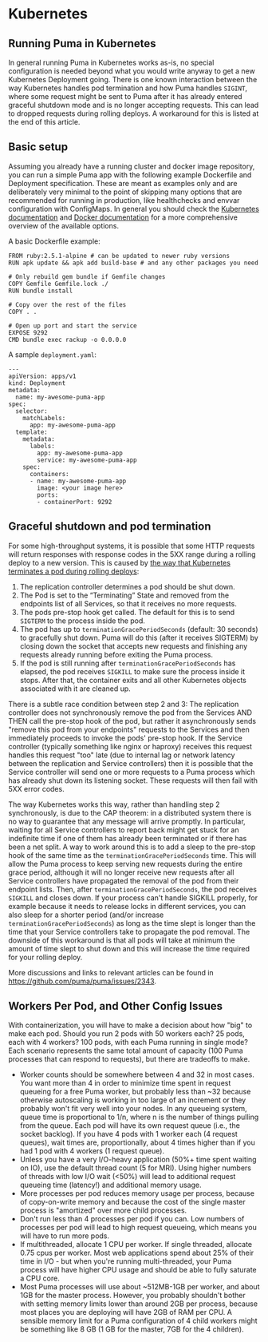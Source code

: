 # Kubernetes

## Running Puma in Kubernetes

In general running Puma in Kubernetes works as-is, no special configuration is needed beyond what you would write anyway to get a new Kubernetes Deployment going. There is one known interaction between the way Kubernetes handles pod termination and how Puma handles `SIGINT`, where some request might be sent to Puma after it has already entered graceful shutdown mode and is no longer accepting requests. This can lead to dropped requests during rolling deploys. A workaround for this is listed at the end of this article.

## Basic setup

Assuming you already have a running cluster and docker image repository, you can run a simple Puma app with the following example Dockerfile and Deployment specification. These are meant as examples only and are deliberately very minimal to the point of skipping many options that are recommended for running in production, like healthchecks and envvar configuration with ConfigMaps. In general you should check the [Kubernetes documentation](https://kubernetes.io/docs/home/) and [Docker documentation](https://docs.docker.com/) for a more comprehensive overview of the available options.

A basic Dockerfile example: 
```
FROM ruby:2.5.1-alpine # can be updated to newer ruby versions
RUN apk update && apk add build-base # and any other packages you need 

# Only rebuild gem bundle if Gemfile changes
COPY Gemfile Gemfile.lock ./
RUN bundle install

# Copy over the rest of the files
COPY . .

# Open up port and start the service
EXPOSE 9292
CMD bundle exec rackup -o 0.0.0.0
```

A sample `deployment.yaml`:
```
---
apiVersion: apps/v1
kind: Deployment
metadata:
  name: my-awesome-puma-app
spec:
  selector:
    matchLabels:
      app: my-awesome-puma-app
  template:
    metadata:
      labels:
        app: my-awesome-puma-app
        service: my-awesome-puma-app
    spec:
      containers:
      - name: my-awesome-puma-app
        image: <your image here>
        ports:
        - containerPort: 9292
``` 

## Graceful shutdown and pod termination

For some high-throughput systems, it is possible that some HTTP requests will return responses with response codes in the 5XX range during a rolling deploy to a new version. This is caused by [the way that Kubernetes terminates a pod during rolling deploys](https://cloud.google.com/blog/products/gcp/kubernetes-best-practices-terminating-with-grace):

1. The replication controller determines a pod should be shut down.
2. The Pod is set to the “Terminating” State and removed from the endpoints list of all Services, so that it receives no more requests.
3. The pods pre-stop hook get called. The default for this is to send `SIGTERM` to the process inside the pod.
4. The pod has up to `terminationGracePeriodSeconds` (default: 30 seconds) to gracefully shut down. Puma will do this (after it receives SIGTERM) by closing down the socket that accepts new requests and finishing any requests already running before exiting the Puma process.
5. If the pod is still running after `terminationGracePeriodSeconds` has elapsed, the pod receives `SIGKILL` to make sure the process inside it stops. After that, the container exits and all other Kubernetes objects associated with it are cleaned up.

There is a subtle race condition between step 2 and 3: The replication controller does not synchronously remove the pod from the Services AND THEN call the pre-stop hook of the pod, but rather it asynchronously sends "remove this pod from your endpoints" requests to the Services and then immediately proceeds to invoke the pods' pre-stop hook. If the Service controller (typically something like nginx or haproxy) receives this request handles this request "too" late (due to internal lag or network latency between the replication and Service controllers) then it is possible that the Service controller will send one or more requests to a Puma process which has already shut down its listening socket. These requests will then fail with 5XX error codes.

The way Kubernetes works this way, rather than handling step 2 synchronously, is due to the CAP theorem: in a distributed system there is no way to guarantee that any message will arrive promptly. In particular, waiting for all Service controllers to report back might get stuck for an indefinite time if one of them has already been terminated or if there has been a net split. A way to work around this is to add a sleep to the pre-stop hook of the same time as the `terminationGracePeriodSeconds` time. This will allow the Puma process to keep serving new requests during the entire grace period, although it will no longer receive new requests after all Service controllers have propagated the removal of the pod from their endpoint lists. Then, after `terminationGracePeriodSeconds`, the pod receives `SIGKILL` and closes down. If your process can't handle SIGKILL properly, for example because it needs to release locks in different services, you can also sleep for a shorter period (and/or increase `terminationGracePeriodSeconds`) as long as the time slept is longer than the time that your Service controllers take to propagate the pod removal. The downside of this workaround is that all pods will take at minimum the amount of time slept to shut down and this will increase the time required for your rolling deploy.

More discussions and links to relevant articles can be found in https://github.com/puma/puma/issues/2343.

## Workers Per Pod, and Other Config Issues

With containerization, you will have to make a decision about how "big" to make each pod. Should you run 2 pods with 50 workers each? 25 pods, each with 4 workers? 100 pods, with each Puma running in single mode? Each scenario represents the same total amount of capacity (100 Puma processes that can respond to requests), but there are tradeoffs to make.

* Worker counts should be somewhere between 4 and 32 in most cases. You want more than 4 in order to minimize time spent in request queueing for a free Puma worker, but probably less than ~32 because otherwise autoscaling is working in too large of an increment or they probably won't fit very well into your nodes. In any queueing system, queue time is proportional to 1/n, where n is the number of things pulling from the queue. Each pod will have its own request queue (i.e., the socket backlog). If you have 4 pods with 1 worker each (4 request queues), wait times are, proportionally, about 4 times higher than if you had 1 pod with 4 workers (1 request queue).
* Unless you have a very I/O-heavy application (50%+ time spent waiting on IO), use the default thread count (5 for MRI). Using higher numbers of threads with low I/O wait (<50%) will lead to additional request queueing time (latency!) and additional memory usage.
* More processes per pod reduces memory usage per process, because of copy-on-write memory and because the cost of the single master process is "amortized" over more child processes.
* Don't run less than 4 processes per pod if you can. Low numbers of processes per pod will lead to high request queueing, which means you will have to run more pods.
* If multithreaded, allocate 1 CPU per worker. If single threaded, allocate 0.75 cpus per worker. Most web applications spend about 25% of their time in I/O - but when you're running multi-threaded, your Puma process will have higher CPU usage and should be able to fully saturate a CPU core.
* Most Puma processes will use about ~512MB-1GB per worker, and about 1GB for the master process. However, you probably shouldn't bother with setting memory limits lower than around 2GB per process, because most places you are deploying will have 2GB of RAM per CPU. A sensible memory limit for a Puma configuration of 4 child workers might be something like 8 GB (1 GB for the master, 7GB for the 4 children).

